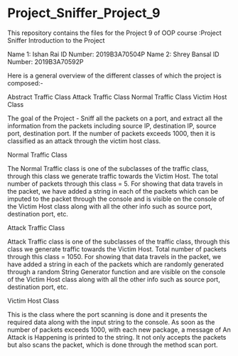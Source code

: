 # Project_Sniffer_Project_9
This repository contains the files for the Project 9 of OOP course :Project Sniffer
Introduction to the Project

Name 1: Ishan Rai ID Number: 2019B3A70504P
Name 2: Shrey Bansal ID Number: 2019B3A70592P

Here is a general overview of the different classes of which the project is composed:-

Abstract Traffic Class
Attack Traffic Class
Normal Traffic Class
Victim Host Class

The goal of the Project - Sniff all the packets on a port, and extract all the information from the packets including source IP, destination IP, source port, destination port. If the number of packets exceeds 1000, then it is classified as an attack through the victim host class.

Normal Traffic Class

The Normal Traffic class is one of the subclasses of the traffic class, through this class we generate traffic towards the Victim Host. The total number of packets through this class = 5. For showing that data travels in the packet, we have added a string in each of the packets which can be imputed to the packet through the console and is visible on the console of the Victim Host class along with all the other info such as source port, destination port, etc.

Attack Traffic Class 

Attack Traffic class is one of the subclasses of the traffic class, through this class we generate traffic towards the Victim Host. Total number of packets through this class = 1050. For showing that data travels in the packet, we have added a string in each of the packets which are randomly generated through a random String Generator function and are visible on the console of the Victim Host class along with all the other info such as source port, destination port, etc.

Victim Host Class 

This is the class where the port scanning is done and it presents the required data along with the input string to the console. As soon as the number of packets exceeds 1000, with each new package, a message of An Attack is Happening is printed to the string. It not only accepts the packets but also scans the packet, which is done through the method scan port.

